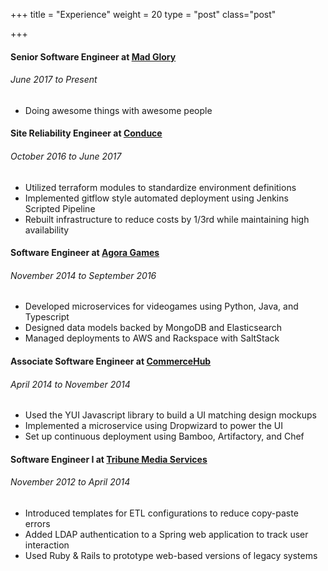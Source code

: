 +++
title = "Experience"
weight = 20
type = "post"
class="post"

+++


#### Senior Software Engineer at [Mad Glory](https://www.madglory.com)
###### June 2017 to Present

  - Doing awesome things with awesome people

#### Site Reliability Engineer at [Conduce](https://www.conduce.com)
###### October 2016 to June 2017

  - Utilized terraform modules to standardize environment definitions
  - Implemented gitflow style automated deployment using Jenkins Scripted Pipeline
  - Rebuilt infrastructure to reduce costs by 1/3rd while maintaining high availability

#### Software Engineer at [Agora Games](https://www.agoragames.com)
###### November 2014 to September 2016

  - Developed microservices for videogames using Python, Java, and Typescript
  - Designed data models backed by MongoDB and Elasticsearch
  - Managed deployments to AWS and Rackspace with SaltStack

#### Associate Software Engineer at [CommerceHub](https://www.commercehub.com)
###### April 2014 to November 2014

  - Used the YUI Javascript library to build a UI matching design mockups
  - Implemented a microservice using Dropwizard to power the UI
  - Set up continuous deployment using Bamboo, Artifactory, and Chef

#### Software Engineer I at [Tribune Media Services](https://www.gracenote.com)
###### November 2012 to April 2014

  - Introduced templates for ETL configurations to reduce copy-paste errors
  - Added LDAP authentication to a Spring web application to track user interaction
  - Used Ruby & Rails to prototype web-based versions of legacy systems
